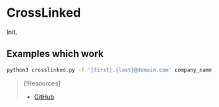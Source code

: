 
# CrossLinked
Init.
## Examples which work
```bash
python3 crosslinked.py -f '{first}.{last}@domain.com' company_name
```

> [!Resources]
> - [GitHub](https://github.com/m8sec/CrossLinked)